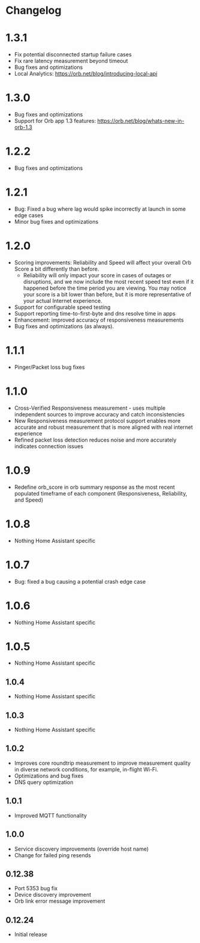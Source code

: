 # Changelog
# 1.3.1
- Fix potential disconnected startup failure cases
- Fix rare latency measurement beyond timeout
- Bug fixes and optimizations
- Local Analytics: https://orb.net/blog/introducing-local-api

# 1.3.0
- Bug fixes and optimizations
- Support for Orb app 1.3 features: https://orb.net/blog/whats-new-in-orb-1.3

# 1.2.2
- Bug fixes and optimizations

# 1.2.1
- Bug: Fixed a bug where lag would spike incorrectly at launch in some edge cases
- Minor bug fixes and optimizations

# 1.2.0
- Scoring improvements: Reliability and Speed will affect your overall Orb Score a bit differently than before.
    - Reliability will only impact your score in cases of outages or disruptions, and we now include the most recent speed test even if it happened before the time period you are viewing. You may notice your score is a bit lower than before, but it is more representative of your actual Internet experience.
- Support for configurable speed testing
- Support reporting time-to-first-byte and dns resolve time in apps
- Enhancement: improved accuracy of responsiveness measurements
- Bug fixes and optimizations (as always).

# 1.1.1
- Pinger/Packet loss bug fixes

# 1.1.0
- Cross-Verified Responsiveness measurement - uses multiple independent sources to improve accuracy and catch inconsistencies
- New Responsiveness measurement protocol support enables more accurate and robust measurement that is more aligned with real internet experience
- Refined packet loss detection reduces noise and more accurately indicates connection issues

# 1.0.9
- Redefine orb_score in orb summary response as the most recent populated timeframe of each component (Responsiveness, Reliability, and Speed)

# 1.0.8
- Nothing Home Assistant specific

# 1.0.7
- Bug: fixed a bug causing a potential crash edge case

# 1.0.6
- Nothing Home Assistant specific

# 1.0.5
- Nothing Home Assistant specific

## 1.0.4
- Nothing Home Assistant specific

## 1.0.3
- Nothing Home Assistant specific

## 1.0.2
- Improves core roundtrip measurement to improve measurement quality in diverse network conditions, for example, in-flight Wi-Fi.
- Optimizations and bug fixes
- DNS query optimization

## 1.0.1
- Improved MQTT functionality

## 1.0.0
- Service discovery improvements (override host name)
- Change for failed ping resends

## 0.12.38
- Port 5353 bug fix
- Device discovery improvement
- Orb link error message improvement

## 0.12.24
- Initial release
